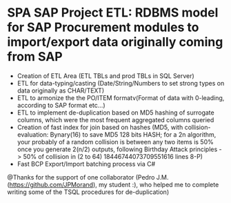 # SPA SAP Project ETL: RDBMS model for SAP Procurement modules to import/export data originally coming from SAP
- Creation of ETL Area (ETL TBLs and prod TBLs in SQL Server)
- ETL for data-typing/casting (Date/String/Numbers to set strong types on data originally as CHAR/TEXT)
- ETL to armonize the the PO/ITEM formatv(Format of data with 0-leading, according to SAP format etc...)
- ETL to implement de-duplication based on MD5 hashing of surrogate columns, which were the most frequent aggregated columns queried
- Creation of fast index for join based on hashes (MD5, with collision-evaluation: Bynary(16) to save MD5 128 bits HASH; for a 2n algorithm, your probably of a random collision is between any two items is 50% once you generate 2(n/2) outputs, following Birthday Attack principles -> 50% of collision in  (2 to 64) 18446744073709551616 lines 8-P)
- Fast BCP Export/Import batching process via C#

@Thanks for the support of one collaborator (Pedro J.M.(https://github.com/JPMorand), my student :), who helped me to complete writing some of the TSQL procedures for de-duplication)

